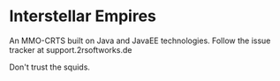 # Interstellar Empires #

An MMO-CRTS built on Java and JavaEE technologies. Follow the issue tracker at support.2rsoftworks.de

Don't trust the squids.